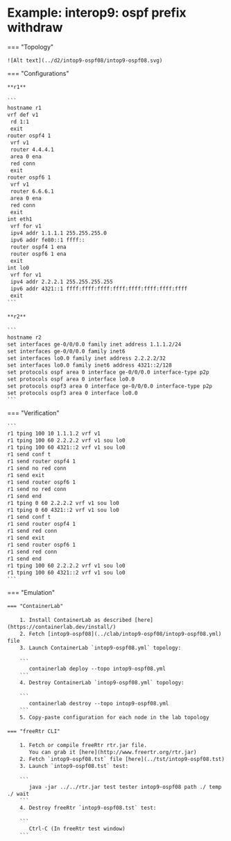 # Example: interop9: ospf prefix withdraw

=== "Topology"

    ![Alt text](../d2/intop9-ospf08/intop9-ospf08.svg)

=== "Configurations"

    **r1**

    ```
    hostname r1
    vrf def v1
     rd 1:1
     exit
    router ospf4 1
     vrf v1
     router 4.4.4.1
     area 0 ena
     red conn
     exit
    router ospf6 1
     vrf v1
     router 6.6.6.1
     area 0 ena
     red conn
     exit
    int eth1
     vrf for v1
     ipv4 addr 1.1.1.1 255.255.255.0
     ipv6 addr fe80::1 ffff::
     router ospf4 1 ena
     router ospf6 1 ena
     exit
    int lo0
     vrf for v1
     ipv4 addr 2.2.2.1 255.255.255.255
     ipv6 addr 4321::1 ffff:ffff:ffff:ffff:ffff:ffff:ffff:ffff
     exit
    ```

    **r2**

    ```
    hostname r2
    set interfaces ge-0/0/0.0 family inet address 1.1.1.2/24
    set interfaces ge-0/0/0.0 family inet6
    set interfaces lo0.0 family inet address 2.2.2.2/32
    set interfaces lo0.0 family inet6 address 4321::2/128
    set protocols ospf area 0 interface ge-0/0/0.0 interface-type p2p
    set protocols ospf area 0 interface lo0.0
    set protocols ospf3 area 0 interface ge-0/0/0.0 interface-type p2p
    set protocols ospf3 area 0 interface lo0.0
    ```

=== "Verification"

    ```
    r1 tping 100 10 1.1.1.2 vrf v1
    r1 tping 100 60 2.2.2.2 vrf v1 sou lo0
    r1 tping 100 60 4321::2 vrf v1 sou lo0
    r1 send conf t
    r1 send router ospf4 1
    r1 send no red conn
    r1 send exit
    r1 send router ospf6 1
    r1 send no red conn
    r1 send end
    r1 tping 0 60 2.2.2.2 vrf v1 sou lo0
    r1 tping 0 60 4321::2 vrf v1 sou lo0
    r1 send conf t
    r1 send router ospf4 1
    r1 send red conn
    r1 send exit
    r1 send router ospf6 1
    r1 send red conn
    r1 send end
    r1 tping 100 60 2.2.2.2 vrf v1 sou lo0
    r1 tping 100 60 4321::2 vrf v1 sou lo0
    ```

=== "Emulation"

    === "ContainerLab"

        1. Install ContainerLab as described [here](https://containerlab.dev/install/)  
        2. Fetch [intop9-ospf08](../clab/intop9-ospf08/intop9-ospf08.yml) file  
        3. Launch ContainerLab `intop9-ospf08.yml` topology:  

        ```
           containerlab deploy --topo intop9-ospf08.yml  
        ```
        4. Destroy ContainerLab `intop9-ospf08.yml` topology:  

        ```
           containerlab destroy --topo intop9-ospf08.yml  
        ```
        5. Copy-paste configuration for each node in the lab topology

    === "freeRtr CLI"

        1. Fetch or compile freeRtr rtr.jar file.  
           You can grab it [here](http://www.freertr.org/rtr.jar)  
        2. Fetch `intop9-ospf08.tst` file [here](../tst/intop9-ospf08.tst)  
        3. Launch `intop9-ospf08.tst` test:  

        ```
           java -jar ../../rtr.jar test tester intop9-ospf08 path ./ temp ./ wait
        ```
        4. Destroy freeRtr `intop9-ospf08.tst` test:  

        ```
           Ctrl-C (In freeRtr test window)
        ```

